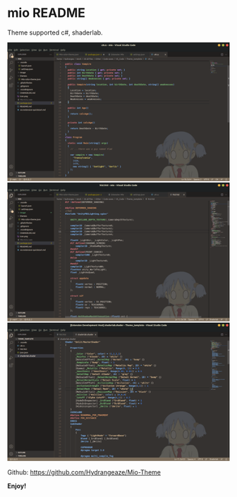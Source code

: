 # mio README

Theme supported c#, shaderlab.

![alt text](https://github.com/Hydrangeaze/Mio-Theme/blob/main/Image/C%23.png?raw=true)
![alt text](https://github.com/Hydrangeaze/Mio-Theme/blob/main/Image/hlsl.png?raw=true)
![alt text](https://github.com/Hydrangeaze/Mio-Theme/blob/main/Image/shaderlab_v2.png?raw=true)

Github: https://github.com/Hydrangeaze/Mio-Theme

**Enjoy!**
